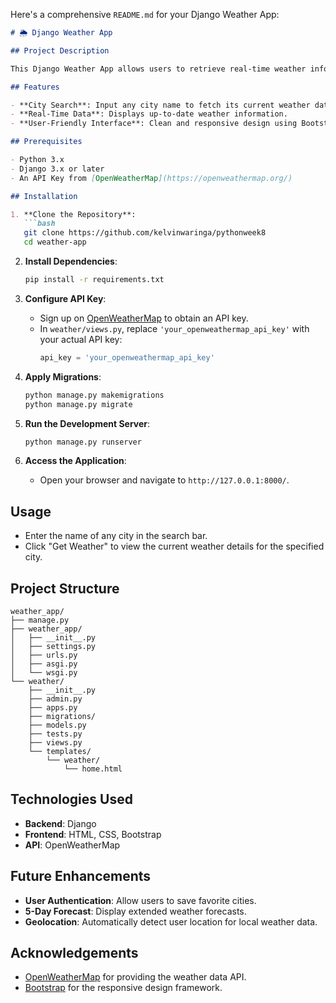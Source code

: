 Here's a comprehensive `README.md` for your Django Weather App:

```markdown
# 🌦 Django Weather App

## Project Description

This Django Weather App allows users to retrieve real-time weather information for any city worldwide. By integrating with the OpenWeatherMap API, users can view current temperature, weather conditions, humidity, and wind speed in a user-friendly interface.

## Features

- **City Search**: Input any city name to fetch its current weather data.
- **Real-Time Data**: Displays up-to-date weather information.
- **User-Friendly Interface**: Clean and responsive design using Bootstrap.

## Prerequisites

- Python 3.x
- Django 3.x or later
- An API Key from [OpenWeatherMap](https://openweathermap.org/)

## Installation

1. **Clone the Repository**:
   ```bash
   git clone https://github.com/kelvinwaringa/pythonweek8
   cd weather-app
   ```

2. **Install Dependencies**:
   ```bash
   pip install -r requirements.txt
   ```

3. **Configure API Key**:
   - Sign up on [OpenWeatherMap](https://openweathermap.org/) to obtain an API key.
   - In `weather/views.py`, replace `'your_openweathermap_api_key'` with your actual API key:
     ```python
     api_key = 'your_openweathermap_api_key'
     ```

4. **Apply Migrations**:
   ```bash
   python manage.py makemigrations
   python manage.py migrate
   ```

5. **Run the Development Server**:
   ```bash
   python manage.py runserver
   ```

6. **Access the Application**:
   - Open your browser and navigate to `http://127.0.0.1:8000/`.

## Usage

- Enter the name of any city in the search bar.
- Click "Get Weather" to view the current weather details for the specified city.

## Project Structure

```
weather_app/
├── manage.py
├── weather_app/
│   ├── __init__.py
│   ├── settings.py
│   ├── urls.py
│   ├── asgi.py
│   └── wsgi.py
└── weather/
    ├── __init__.py
    ├── admin.py
    ├── apps.py
    ├── migrations/
    ├── models.py
    ├── tests.py
    ├── views.py
    └── templates/
        └── weather/
            └── home.html
```

## Technologies Used

- **Backend**: Django
- **Frontend**: HTML, CSS, Bootstrap
- **API**: OpenWeatherMap

## Future Enhancements

- **User Authentication**: Allow users to save favorite cities.
- **5-Day Forecast**: Display extended weather forecasts.
- **Geolocation**: Automatically detect user location for local weather data.


## Acknowledgements

- [OpenWeatherMap](https://openweathermap.org/) for providing the weather data API.
- [Bootstrap](https://getbootstrap.com/) for the responsive design framework.
```

